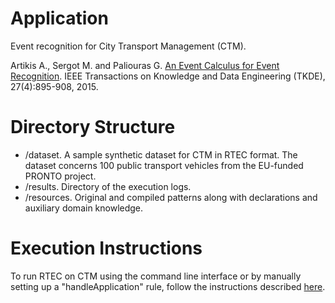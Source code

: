 # Application

Event recognition for City Transport Management (CTM).

Artikis A., Sergot M. and Paliouras G. [An Event Calculus for Event Recognition](http://cer.iit.demokritos.gr/publications/papers/2015/artikis-TKDE14.pdf). IEEE Transactions on Knowledge and Data Engineering (TKDE), 27(4):895-908, 2015.

# Directory Structure
- /dataset. A sample synthetic dataset for CTM in RTEC format. The dataset concerns 100 public transport vehicles from the EU-funded PRONTO project. 
- /results. Directory of the execution logs.
- /resources. Original and compiled patterns along with declarations and auxiliary domain knowledge.

# Execution Instructions

To run RTEC on CTM using the command line interface or by manually setting up a "handleApplication" rule, follow the instructions described [here](../../README.md).
